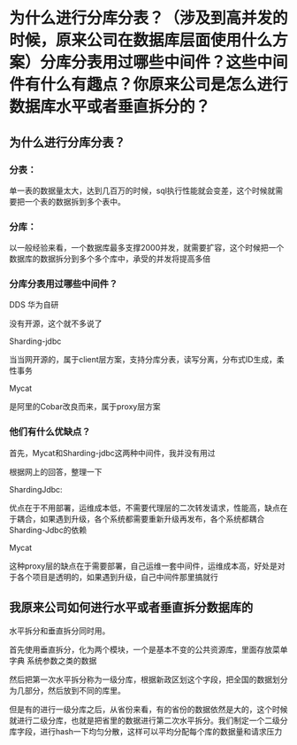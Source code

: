 # **为什么进行分库分表？（涉及到高并发的时候，原来公司在数据库层面使用什么方案）分库分表用过哪些中间件？这些中间件有什么有趣点？你原来公司是怎么进行数据库水平或者垂直拆分的？**

## 为什么进行分库分表？

### 分表：

单一表的数据量太大，达到几百万的时候，sql执行性能就会变差，这个时候就需要把一个表的数据拆到多个表中。

### 分库：

以一般经验来看，一个数据库最多支撑2000并发，就需要扩容，这个时候把一个数据库的数据拆分到多个多个库中，承受的并发将提高多倍

### 分库分表用过哪些中间件？

DDS 华为自研

没有开源，这个就不多说了

Sharding-jdbc

当当网开源的，属于client层方案，支持分库分表，读写分离，分布式ID生成，柔性事务

Mycat

是阿里的Cobar改良而来，属于proxy层方案

### 他们有什么优缺点？

首先，Mycat和Sharding-jdbc这两种中间件，我并没有用过

根据网上的回答，整理一下

ShardingJdbc:

优点在于不用部署，运维成本低，不需要代理层的二次转发请求，性能高，缺点在于耦合，如果遇到升级，各个系统都需要重新升级再发布，各个系统都耦合Sharding-Jdbc的依赖

Mycat

这种proxy层的缺点在于需要部署，自己运维一套中间件，运维成本高，好处是对于各个项目是透明的，如果遇到升级，自己中间件那里搞就行

## 我原来公司如何进行水平或者垂直拆分数据库的

水平拆分和垂直拆分同时用。 

首先使用垂直拆分，化为两个模块，一个是基本不变的公共资源库，里面存放菜单 字典 系统参数之类的数据

然后把第一次水平拆分称为一级分库，根据新政区划这个字段，把全国的数据划分为几部分，然后放到不同的库里。

但是有的进行一级分库之后，从省份来看，有的省份的数据依然是大的，这个时候就进行二级分库，也就是把省里的数据进行第二次水平拆分。我们制定一个二级分库字段，进行hash一下均匀分散，这样可以平均分配每个库的数据量和请求压力